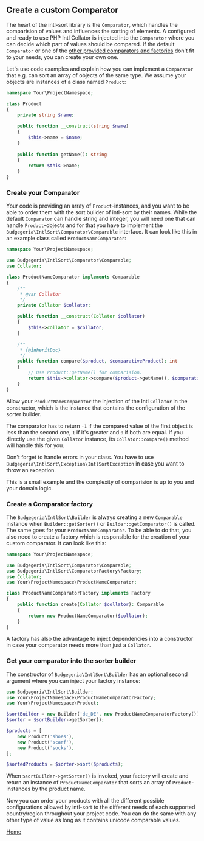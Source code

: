 ## Create a custom Comparator

The heart of the intl-sort library is the `Comparator`, which handles the comparision of
values and influences the sorting of elements. A configured and ready to use PHP Intl 
Collator is injected into the `Comparator` where you can decide which part of values
should be compared. If the default `Comparator` or one of the [other provided comparators and factories](factory.md)
don't fit to your needs, you can create your own one.

Let's use code examples and explain how you can implement a `Comparator` that e.g. can sort an
array of objects of the same type. We assume your objects are instances of a class named
`Product`:

```php
namespace Your\ProjectNamespace;

class Product
{
    private string $name;

    public function __construct(string $name)
    {
        $this->name = $name;
    }
    
    public function getName(): string
    {
        return $this->name;
    }
}
```

### Create your Comparator

Your code is providing an array of `Product`-instances, and you want to be able to order them
with the sort builder of intl-sort by their names. While the default `Comparator` can handle
string and integer, you will need one that can handle `Product`-objects and for that you have to
implement the `Budgegeria\IntlSort\Comparator\Comparable` interface. It can look like this
in an example class called `ProductNameComparator`:

```php
namespace Your\ProjectNamespace;

use Budgegeria\IntlSort\Comparator\Comparable;
use Collator;

class ProductNameComparator implements Comparable
{
    /**
     * @var Collator
     */
    private Collator $collator;

    public function __construct(Collator $collator)
    {
        $this->collator = $collator;
    }

    /**
     * {@inheritDoc}
     */
    public function compare($product, $comparativeProduct): int
    {
        // Use Product::getName() for comparision.
        return $this->collator->compare($product->getName(), $comparativeProduct->getName());
    }
}
```

Allow your `ProductNameComparator` the injection of the Intl `Collator` in the constructor, which is the instance that
contains the configuration of the sorter builder.

The comparator has to return `-1` if the compared value of the first object is less than the second one,
`1` if it's greater and `0` if both are equal. If you directly use the given `Collator` instance, its
`Collator::compare()` method will handle this for you.

Don't forget to handle errors in your class. You have to use `Budgegeria\IntlSort\Exception\IntlSortException`
in case you want to throw an exception.

This is a small example and the complexity of comparision is up to you and your domain logic.

### Create a Comparator factory

The `Budgegeria\IntlSort\Builder` is always creating a new `Comparable` instance when `Builder::getSorter()`
or `Builder::getComparator()` is called. The same goes for your `ProductNameComparator`. To be able to do that,
you also need to create a factory which is responsible for the creation of your custom comparator. It
can look like this:

```php
namespace Your\ProjectNamespace;

use Budgegeria\IntlSort\Comparator\Comparable;
use Budgegeria\IntlSort\ComparatorFactory\Factory;
use Collator;
use Your\ProjectNamespace\ProductNameComparator;

class ProductNameComparatorFactory implements Factory
{
    public function create(Collator $collator): Comparable
    {
        return new ProductNameComparator($collator);
    }
}
```

A factory has also the advantage to inject dependencies into a constructor in case your
comparator needs more than just a `Collator`.

### Get your comparator into the sorter builder

The constructor of `Budgegeria\IntlSort\Builder` has an optional second argument where you can
inject your factory instance:

```php
use Budgegeria\IntlSort\Builder;
use Your\ProjectNamespace\ProductNameComparatorFactory;
use Your\ProjectNamespace\Product;

$sortBuilder = new Builder('de_DE', new ProductNameComparatorFactory());
$sorter = $sortBuilder->getSorter();

$products = [
    new Product('shoes'),
    new Product('scarf'),
    new Product('socks'),
];

$sortedProducts = $sorter->sort($products);
```

When `$sortBuilder->getSorter()` is invoked, your factory will create and return an instance of
`ProductNameComparator` that sorts an array of `Product`-instances by the product name.

Now you can order your products with all the different possible configurations allowed by intl-sort
to the different needs of each supported country/region throughout your project
code. You can do the same with any other type of value as long as it contains unicode comparable
values.

[Home](index.md)